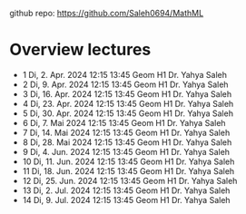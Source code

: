 github repo: https://github.com/Saleh0694/MathML



# Overview lectures

- 1 	Di, 2. Apr. 2024 	12:15 	13:45 	Geom H1 	Dr. Yahya Saleh
- 2 	Di, 9. Apr. 2024 	12:15 	13:45 	Geom H1 	Dr. Yahya Saleh
- 3 	Di, 16. Apr. 2024 	12:15 	13:45 	Geom H1 	Dr. Yahya Saleh
- 4 	Di, 23. Apr. 2024 	12:15 	13:45 	Geom H1 	Dr. Yahya Saleh
- 5 	Di, 30. Apr. 2024 	12:15 	13:45 	Geom H1 	Dr. Yahya Saleh
- 6 	Di, 7. Mai 2024 	12:15 	13:45 	Geom H1 	Dr. Yahya Saleh
- 7 	Di, 14. Mai 2024 	12:15 	13:45 	Geom H1 	Dr. Yahya Saleh
- 8 	Di, 28. Mai 2024 	12:15 	13:45 	Geom H1 	Dr. Yahya Saleh
- 9 	Di, 4. Jun. 2024 	12:15 	13:45 	Geom H1 	Dr. Yahya Saleh
- 10 	Di, 11. Jun. 2024 	12:15 	13:45 	Geom H1 	Dr. Yahya Saleh
- 11 	Di, 18. Jun. 2024 	12:15 	13:45 	Geom H1 	Dr. Yahya Saleh
- 12 	Di, 25. Jun. 2024 	12:15 	13:45 	Geom H1 	Dr. Yahya Saleh
- 13 	Di, 2. Jul. 2024 	12:15 	13:45 	Geom H1 	Dr. Yahya Saleh
- 14 	Di, 9. Jul. 2024 	12:15 	13:45 	Geom H1 	Dr. Yahya Saleh 




